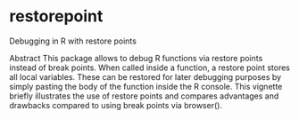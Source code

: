 restorepoint
============

Debugging in R with restore points

Abstract This package allows to debug R functions via restore points instead of break points. When called inside a function, a restore point stores all local variables. These can be restored for later debugging purposes by simply pasting the body of the function inside the R console. This vignette briefly illustrates the use of restore points and compares advantages and drawbacks compared to using break points via browser().
